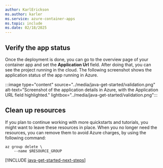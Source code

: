 ```yaml
---
author: KarlErickson
ms.author: karler
ms.service: azure-container-apps
ms.topic: include
ms.date: 02/18/2025
---
```


## Verify the app status

Once the deployment is done, you can go to the overview page of your container app and set the **Application Url** field. After doing that, you can see the project running in the cloud. The following screenshot shows the application status of the app running in Azure.

:::image type="content" source="../media/java-get-started/validation.png" alt-text="Screenshot of the application details in Azure, with the Application URL field highlighted." lightbox="../media/java-get-started/validation.png":::

## Clean up resources

If you plan to continue working with more quickstarts and tutorials, you might want to leave these resources in place. When you no longer need the resources, you can remove them to avoid Azure charges, by using the following command:

```azurecli
az group delete \
    --name $RESOURCE_GROUP
```

[!INCLUDE [java-get-started-next-steps](java-get-started-next-steps.md)]